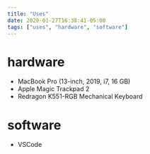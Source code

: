 ```yaml
---
title: "Uses"
date: 2020-01-27T16:38:41-05:00
tags: ["uses", "hardware", "software"]
---
```


# hardware
* MacBook Pro (13-inch, 2019, i7, 16 GB)
* Apple Magic Trackpad 2
* Redragon K551-RGB Mechanical Keyboard

# software
* VSCode

